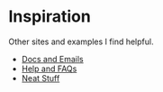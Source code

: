 # Inspiration

Other sites and examples I find helpful.

- [Docs and Emails](./great_docs.md)
- [Help and FAQs](./help.md)
- [Neat Stuff](./neat_stuff.md) 
